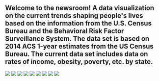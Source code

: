 ## Welcome to the newsroom! A  data visualization on the current trends shaping people's lives based on the  information from the U.S. Census Bureau and the Behavioral Risk Factor Surveillance System. The data set is based on 2014 ACS 1-year estimates from the US Census Bureau. The current data set includes data on rates of income, obesity, poverty, etc. by state.
<img src = "https://github.com/BanuNathan/D3-Challenge/blob/main/assets/data/test.png"> 
<img src = "https://github.com/BanuNathan/D3-Challenge/blob/main/assets/data/Screenshot%20(102).png">
<img src = "https://github.com/BanuNathan/D3-Challenge/blob/main/assets/data/Screenshot%20(103).png">
<img src = "https://github.com/BanuNathan/D3-Challenge/blob/main/assets/data/Screenshot%20(104).png">
<img src = "https://github.com/BanuNathan/D3-Challenge/blob/main/assets/data/Screenshot%20(105).png">
<img src = "https://github.com/BanuNathan/D3-Challenge/blob/main/assets/data/Screenshot%20(106).png">
<img src = "https://github.com/BanuNathan/D3-Challenge/blob/main/assets/data/Screenshot%20(107).png">
<img src = "https://github.com/BanuNathan/D3-Challenge/blob/main/assets/data/Screenshot%20(108).png">
<img src = "https://github.com/BanuNathan/D3-Challenge/blob/main/assets/data/Screenshot%20(109).png">
